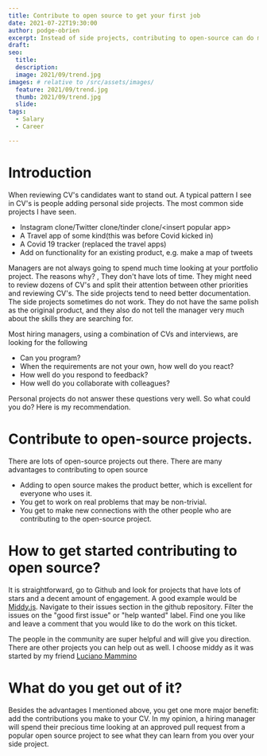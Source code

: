 ```yaml
---
title: Contribute to open source to get your first job
date: 2021-07-22T19:30:00
author: podge-obrien
excerpt: Instead of side projects, contributing to open-source can do more for your CV
draft:
seo:
  title:
  description:
  image: 2021/09/trend.jpg
images: # relative to /src/assets/images/
  feature: 2021/09/trend.jpg
  thumb: 2021/09/trend.jpg
  slide:
tags:
  - Salary
  - Career

---
```



# Introduction
When reviewing CV's candidates want to stand out. A typical pattern I see in CV's is people adding personal side projects. 
The most common side projects I have seen.
- Instagram clone/Twitter clone/tinder clone/\<insert popular app\>
- A Travel app of some kind(this was before Covid kicked in)
- A Covid 19 tracker (replaced the travel apps) 
- Add on functionality for an existing product, e.g. make a map of tweets

Managers are not always going to spend much time looking at your portfolio project. The reasons why? , They don't have lots of time. They might need to review dozens of CV's and split their attention between other priorities and reviewing CV's. The side projects tend to need better documentation. The side projects sometimes do not work. They do not have the same polish as the original product, and they also do not tell the manager very much about the skills they are searching for.

Most hiring managers, using a combination of CVs and interviews, are looking for the following 
- Can you program?
- When the requirements are not your own, how well do you react?
- How well do you respond to feedback?
- How well do you collaborate with colleagues?

Personal projects do not answer these questions very well.
So what could you do? Here is my recommendation. 
# Contribute to open-source projects. 
There are lots of open-source projects out there. There are many advantages to contributing to open source
- Adding to open source makes the product better, which is excellent for everyone who uses it.
- You get to work on real problems that may be non-trivial.
- You get to make new connections with the other people who are contributing to the open-source project. 


# How to get started contributing to open source?
It is straightforward, go to Github and look for projects that have lots of stars and a decent amount of engagement. A good example would be [Middy.js](https://github.com/middyjs/middy#readme). Navigate to their issues section in the github repository. Filter the issues on the "good first issue" or "help wanted" label. Find one you like and leave a comment that you would like to do the work on this ticket.

The people in the community are super helpful and will give you direction. There are other projects you can help out as well. I choose middy as it was started by my friend [Luciano Mammino](https://twitter.com/loige/)

# What do you get out of it?
Besides the advantages I mentioned above, you get one more major benefit: add the contributions you make to your CV. In my opinion, a hiring manager will spend their precious time looking at an approved pull request from a popular open source project to see what they can learn from you over your side project.


